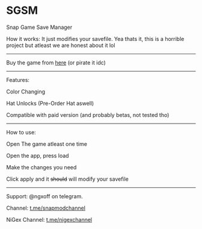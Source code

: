 # SGSM
Snap Game Save Manager

How it works:
It just modifies your savefile. Yea thats it, this is a horrible project but atleast we are honest about it lol

-----------------------------------

Buy the game from [here](https://iq-gaming-studio.itch.io/snap-game/) (or pirate it idc)

-----------------------------------

Features:

Color Changing

Hat Unlocks (Pre-Order Hat aswell)

Compatible with paid version (and probably betas, not tested tho)

-----------------------------------

How to use:

Open The game atleast one time

Open the app, press load

Make the changes you need

Click apply and it ~~should~~ will modify your savefile

-----------------------------------

Support: @ngxoff on telegram.

Channel: [t.me/snapmodchannel](https://t.me/snapmodchannel)

NiGex Channel: [t.me/nigexchannel](https://t.me/nigexchannel)
